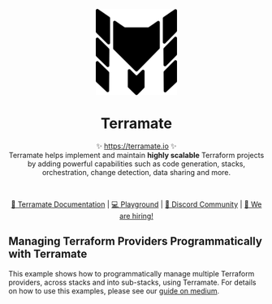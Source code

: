 <p align="center">
  <picture width="160px" align="center">
      <source media="(prefers-color-scheme: dark)" srcset="https://raw.githubusercontent.com/terramate-io/brand/5a799813d429116741243b9b06a9f034a3991bf3/darkmode/stamp.svg">
      <img alt="Terramate" src="https://raw.githubusercontent.com/terramate-io/brand/5a799813d429116741243b9b06a9f034a3991bf3/whitemode/stamp.svg" width="160px" align="center">
    </picture>
  <h1 align="center">Terramate</h1>
  <p align="center">
    ✨ <a href="https://terramate.io/docs/cli">https://terramate.io</a> ✨
    <br/>
      Terramate helps implement and maintain <strong>highly scalable</strong> Terraform projects by adding powerful capabilities
      such as code generation, stacks, orchestration, change detection, data sharing and more.
  </p>
</p>
<br/>

<p align="center">
  <a href="https://terramate.io/docs/cli">📖 Terramate Documentation</a> | <a href="https://play.terramate.io">💻 Playground</a> | <a href="https://terramate.io/discord" title="Join our Discord Community">💬 Discord Community</a> | <a href="https://jobs.ashbyhq.com/terramate" title="Terrmate Job Board">🚀 We are hiring!</a>
</p>

## Managing Terraform Providers Programmatically with Terramate

This example shows how to programmatically manage multiple Terraform providers, across stacks and into sub-stacks, using Terramate. For details on how to use this examples, please see our [guide on medium](https://blog.terramate.io/manage-terraform-providers-programmatically-with-terramate-1b65b7d47992).
